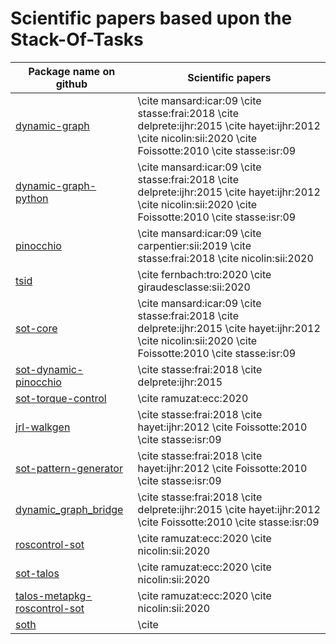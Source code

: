# Scientific papers based upon the Stack-Of-Tasks

Package name on github | Scientific papers
-----------------------|-----------------
[dynamic-graph](https://github.com/stack-of-tasks/dynamic-graph) | \cite mansard:icar:09 \cite stasse:frai:2018 \cite delprete:ijhr:2015 \cite hayet:ijhr:2012  \cite nicolin:sii:2020 \cite Foissotte:2010 \cite stasse:isr:09
[dynamic-graph-python](https://github.com/stack-of-tasks/dynamic-graph-python) | \cite mansard:icar:09 \cite stasse:frai:2018 \cite delprete:ijhr:2015 \cite hayet:ijhr:2012 \cite nicolin:sii:2020 \cite Foissotte:2010 \cite stasse:isr:09
[pinocchio](https://github.com/stack-of-tasks/pinocchio) | \cite mansard:icar:09 \cite carpentier:sii:2019 \cite stasse:frai:2018   \cite nicolin:sii:2020
[tsid](https://github.com/stack-of-tasks/tsid) | \cite fernbach:tro:2020 \cite giraudesclasse:sii:2020
[sot-core](https://github.com/stack-of-tasks/sot-core) | \cite mansard:icar:09 \cite stasse:frai:2018 \cite delprete:ijhr:2015 \cite hayet:ijhr:2012 \cite nicolin:sii:2020 \cite Foissotte:2010 \cite stasse:isr:09
[sot-dynamic-pinocchio](https://github.com/stack-of-tasks/sot-dynamic-pinocchio) | \cite stasse:frai:2018 \cite delprete:ijhr:2015
[sot-torque-control](https://github.com/stack-of-tasks/sot-torque-control) | \cite ramuzat:ecc:2020
[jrl-walkgen](https://github.com/stack-of-tasks/jrl-walkgen) | \cite stasse:frai:2018 \cite hayet:ijhr:2012 \cite Foissotte:2010 \cite stasse:isr:09
[sot-pattern-generator](https://github.com/stack-of-tasks/sot-pattern-generator) | \cite stasse:frai:2018 \cite hayet:ijhr:2012 \cite Foissotte:2010 \cite stasse:isr:09
[dynamic_graph_bridge](https://github.com/stack-of-tasks/dynamic_graph_bridge) |  \cite stasse:frai:2018 \cite delprete:ijhr:2015 \cite hayet:ijhr:2012 \cite Foissotte:2010 \cite stasse:isr:09
[roscontrol-sot](https://github.com/stack-of-tasks/roscontrol_sot) | \cite ramuzat:ecc:2020 \cite nicolin:sii:2020
[sot-talos](https://github.com/stack-of-tasks/sot-talos) |  \cite ramuzat:ecc:2020 \cite nicolin:sii:2020
[talos-metapkg-roscontrol-sot](https://github.com/stack-of-tasks/talos_metapkg_roscontrol_sot) | \cite ramuzat:ecc:2020 \cite nicolin:sii:2020
[soth](https://github.com/stack-of-tasks/soth) | \cite 





